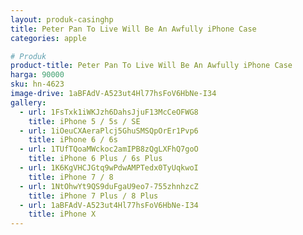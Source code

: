 ```yaml
---
layout: produk-casinghp
title: Peter Pan To Live Will Be An Awfully iPhone Case
categories: apple

# Produk
product-title: Peter Pan To Live Will Be An Awfully iPhone Case
harga: 90000
sku: hn-4623
image-drive: 1aBFAdV-A523ut4Hl77hsFoV6HbNe-I34
gallery:
  - url: 1FsTxk1iWKJzh6DahsJjuF13McCeOFWG8
    title: iPhone 5 / 5s / SE
  - url: 1iOeuCXAeraPlcj5GhuSMSQpOrEr1Pvp6
    title: iPhone 6 / 6s
  - url: 1TUfTQoaMWckoc2amIPB8zQgLXFhQ7goO
    title: iPhone 6 Plus / 6s Plus
  - url: 1K6KgVHCJGtq9wPdwAMPTedx0TyUqkwoI
    title: iPhone 7 / 8
  - url: 1NtOhwYt9QS9duFgaU9eo7-755zhnhzcZ
    title: iPhone 7 Plus / 8 Plus
  - url: 1aBFAdV-A523ut4Hl77hsFoV6HbNe-I34
    title: iPhone X
---
```

